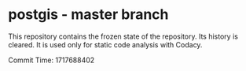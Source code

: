 # postgis - master branch

This repository contains the frozen state of the repository.
Its history is cleared. It is used only for static code
analysis with Codacy.

Commit Time: 1717688402